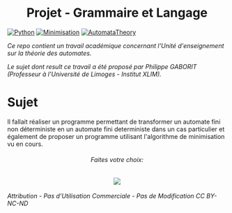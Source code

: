 <h1 align="center">Projet - Grammaire et Langage</h1>

[![Python](https://img.shields.io/badge/automataTheory-blue.svg)]()
[![Minimisation](https://img.shields.io/badge/minimisation-blue.svg)]()
[![AutomataTheory](https://img.shields.io/badge/automataTheory-blue.svg)]()

<em>Ce repo contient un travail académique concernant l'Unité d'enseignement sur la théorie des automates.

Le sujet dont result ce travail a été proposé par Philippe GABORIT (Professeur à l'Université de Limoges - Institut XLIM).</em>

# Sujet

Il fallait réaliser un programme permettant de transformer un automate fini non déterministe en un automate fini deterministe dans un cas particulier et également de proposer un programme utilisant l'algorithme de minimisation vu en cours.

<div align="center">
    <h6>Faites votre choix:</h6>
    <a href="https://github.com/Jeremod-Dev/Automates/blob/main/Dossier/dossier.pdf"><img src="https://img.shields.io/badge/Voir_Dossier-green.svg"/>
    </a>
</div>

</br>
<em>Attribution - Pas d’Utilisation Commerciale - Pas de Modification
CC BY-NC-ND</em>
